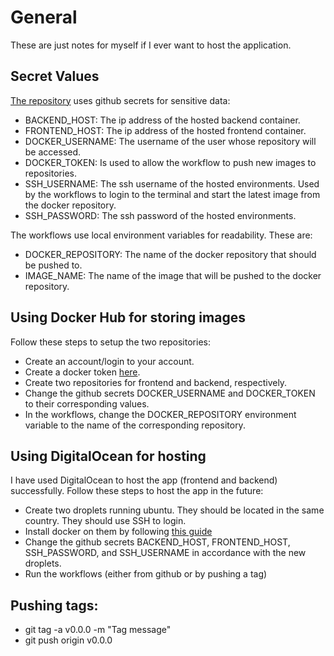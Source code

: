 # General
These are just notes for myself if I ever want to host the application.

## Secret Values
[The repository](https://github.com/Juules32/pokedoku2) uses github secrets for sensitive data:
- BACKEND_HOST: The ip address of the hosted backend container.
- FRONTEND_HOST: The ip address of the hosted frontend container.
- DOCKER_USERNAME: The username of the user whose repository will be accessed.
- DOCKER_TOKEN: Is used to allow the workflow to push new images to repositories.
- SSH_USERNAME: The ssh username of the hosted environments. Used by the workflows to login to the terminal and start the latest image from the docker repository.
- SSH_PASSWORD: The ssh password of the hosted environments.

The workflows use local environment variables for readability. These are:
- DOCKER_REPOSITORY: The name of the docker repository that should be pushed to.
- IMAGE_NAME: The name of the image that will be pushed to the docker repository.

## Using Docker Hub for storing images
Follow these steps to setup the two repositories:
- Create an account/login to your account.
- Create a docker token [here](https://hub.docker.com/settings/security).
- Create two repositories for frontend and backend, respectively.
- Change the github secrets DOCKER_USERNAME and DOCKER_TOKEN to their corresponding values.
- In the workflows, change the DOCKER_REPOSITORY environment variable to the name of the corresponding repository.

## Using DigitalOcean for hosting
I have used DigitalOcean to host the app (frontend and backend) successfully.
Follow these steps to host the app in the future:
- Create two droplets running ubuntu. They should be located in the same country. They should use SSH to login.
- Install docker on them by following [this guide](https://www.digitalocean.com/community/tutorials/how-to-install-and-use-docker-on-ubuntu-20-04)
- Change the github secrets BACKEND_HOST, FRONTEND_HOST, SSH_PASSWORD, and SSH_USERNAME in accordance with the new droplets.
- Run the workflows (either from github or by pushing a tag)

## Pushing tags:
- git tag -a v0.0.0 -m "Tag message"
- git push origin v0.0.0

